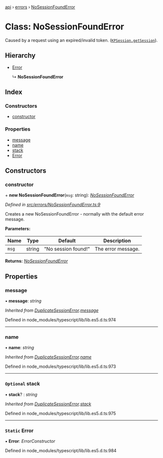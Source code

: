 [api](../README.md) › [errors](../modules/errors.md) › [NoSessionFoundError](errors.nosessionfounderror.md)

# Class: NoSessionFoundError

Caused by a request using an expired/invalid token. ([`KPSession.getSession`](models.kpsession.md#static-getsession)).

## Hierarchy

* [Error](errors.duplicatesessionerror.md#static-error)

  ↳ **NoSessionFoundError**

## Index

### Constructors

* [constructor](errors.nosessionfounderror.md#constructor)

### Properties

* [message](errors.nosessionfounderror.md#message)
* [name](errors.nosessionfounderror.md#name)
* [stack](errors.nosessionfounderror.md#optional-stack)
* [Error](errors.nosessionfounderror.md#static-error)

## Constructors

###  constructor

\+ **new NoSessionFoundError**(`msg`: string): *[NoSessionFoundError](errors.nosessionfounderror.md)*

*Defined in [src/errors/NoSessionFoundError.ts:9](https://github.com/KainPlan/api/blob/b101ea0/src/errors/NoSessionFoundError.ts#L9)*

Creates a new NoSessionFoundError - normally with the default error message.

**Parameters:**

Name | Type | Default | Description |
------ | ------ | ------ | ------ |
`msg` | string | "No session found!" | The error message.  |

**Returns:** *[NoSessionFoundError](errors.nosessionfounderror.md)*

## Properties

###  message

• **message**: *string*

*Inherited from [DuplicateSessionError](errors.duplicatesessionerror.md).[message](errors.duplicatesessionerror.md#message)*

Defined in node_modules/typescript/lib/lib.es5.d.ts:974

___

###  name

• **name**: *string*

*Inherited from [DuplicateSessionError](errors.duplicatesessionerror.md).[name](errors.duplicatesessionerror.md#name)*

Defined in node_modules/typescript/lib/lib.es5.d.ts:973

___

### `Optional` stack

• **stack**? : *string*

*Inherited from [DuplicateSessionError](errors.duplicatesessionerror.md).[stack](errors.duplicatesessionerror.md#optional-stack)*

Defined in node_modules/typescript/lib/lib.es5.d.ts:975

___

### `Static` Error

▪ **Error**: *ErrorConstructor*

Defined in node_modules/typescript/lib/lib.es5.d.ts:984
